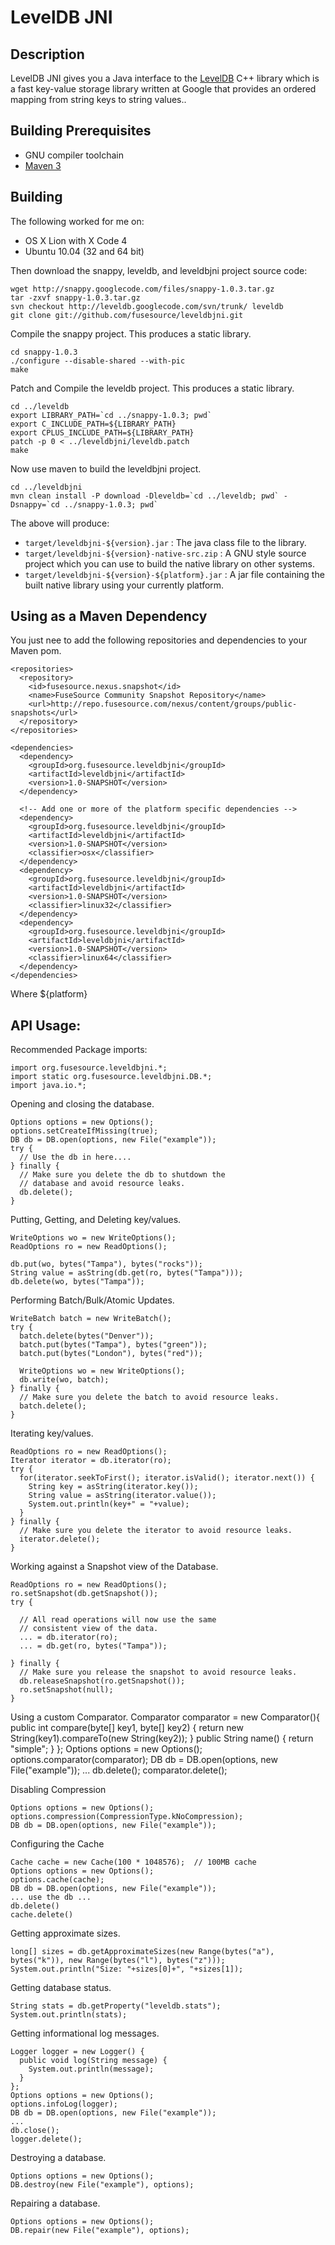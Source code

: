 # LevelDB JNI

## Description

LevelDB JNI gives you a Java interface to the 
[LevelDB](http://code.google.com/p/leveldb/) C++ library
which is a fast key-value storage library written at Google 
that provides an ordered mapping from string keys to string values.. 

## Building Prerequisites 

* GNU compiler toolchain
* [Maven 3](http://maven.apache.org/download.html)

## Building

The following worked for me on:

 * OS X Lion with X Code 4
 * Ubuntu 10.04 (32 and 64 bit)

Then download the snappy, leveldb, and leveldbjni project source code:

    wget http://snappy.googlecode.com/files/snappy-1.0.3.tar.gz
    tar -zxvf snappy-1.0.3.tar.gz
    svn checkout http://leveldb.googlecode.com/svn/trunk/ leveldb
    git clone git://github.com/fusesource/leveldbjni.git

Compile the snappy project.  This produces a static library.    

    cd snappy-1.0.3 
    ./configure --disable-shared --with-pic
    make
    
Patch and Compile the leveldb project.  This produces a static library.    
    
    cd ../leveldb
    export LIBRARY_PATH=`cd ../snappy-1.0.3; pwd`
    export C_INCLUDE_PATH=${LIBRARY_PATH}
    export CPLUS_INCLUDE_PATH=${LIBRARY_PATH}
    patch -p 0 < ../leveldbjni/leveldb.patch
    make

Now use maven to build the leveldbjni project.    
    
    cd ../leveldbjni
    mvn clean install -P download -Dleveldb=`cd ../leveldb; pwd` -Dsnappy=`cd ../snappy-1.0.3; pwd`

The above will produce:

* `target/leveldbjni-${version}.jar` : The java class file to the library.
* `target/leveldbjni-${version}-native-src.zip` : A GNU style source project which you can use to build the native library on other systems.
* `target/leveldbjni-${version}-${platform}.jar` : A jar file containing the built native library using your currently platform.

## Using as a Maven Dependency

You just nee to add the following repositories and dependencies to your Maven pom.

    <repositories>
      <repository>
        <id>fusesource.nexus.snapshot</id>
        <name>FuseSource Community Snapshot Repository</name>
        <url>http://repo.fusesource.com/nexus/content/groups/public-snapshots</url>
      </repository>
    </repositories>
    
    <dependencies>
      <dependency>
        <groupId>org.fusesource.leveldbjni</groupId>
        <artifactId>leveldbjni</artifactId>
        <version>1.0-SNAPSHOT</version>
      </dependency>

      <!-- Add one or more of the platform specific dependencies -->
      <dependency>
        <groupId>org.fusesource.leveldbjni</groupId>
        <artifactId>leveldbjni</artifactId>
        <version>1.0-SNAPSHOT</version>
        <classifier>osx</classifier>
      </dependency>
      <dependency>
        <groupId>org.fusesource.leveldbjni</groupId>
        <artifactId>leveldbjni</artifactId>
        <version>1.0-SNAPSHOT</version>
        <classifier>linux32</classifier>
      </dependency>
      <dependency>
        <groupId>org.fusesource.leveldbjni</groupId>
        <artifactId>leveldbjni</artifactId>
        <version>1.0-SNAPSHOT</version>
        <classifier>linux64</classifier>
      </dependency>
    </dependencies>

Where ${platform}

## API Usage:

Recommended Package imports:

    import org.fusesource.leveldbjni.*;
    import static org.fusesource.leveldbjni.DB.*;
    import java.io.*;

Opening and closing the database.

    Options options = new Options();
    options.setCreateIfMissing(true);
    DB db = DB.open(options, new File("example"));
    try {
      // Use the db in here....
    } finally {
      // Make sure you delete the db to shutdown the 
      // database and avoid resource leaks.
      db.delete();
    }

Putting, Getting, and Deleting key/values.

    WriteOptions wo = new WriteOptions();
    ReadOptions ro = new ReadOptions();

    db.put(wo, bytes("Tampa"), bytes("rocks"));
    String value = asString(db.get(ro, bytes("Tampa")));
    db.delete(wo, bytes("Tampa"));

Performing Batch/Bulk/Atomic Updates.

    WriteBatch batch = new WriteBatch();
    try {
      batch.delete(bytes("Denver"));
      batch.put(bytes("Tampa"), bytes("green"));
      batch.put(bytes("London"), bytes("red"));

      WriteOptions wo = new WriteOptions();
      db.write(wo, batch);
    } finally {
      // Make sure you delete the batch to avoid resource leaks.
      batch.delete();
    }

Iterating key/values.

    ReadOptions ro = new ReadOptions();
    Iterator iterator = db.iterator(ro);
    try {
      for(iterator.seekToFirst(); iterator.isValid(); iterator.next()) {
        String key = asString(iterator.key());
        String value = asString(iterator.value());
        System.out.println(key+" = "+value);
      }
    } finally {
      // Make sure you delete the iterator to avoid resource leaks.
      iterator.delete();
    }

Working against a Snapshot view of the Database.

    ReadOptions ro = new ReadOptions();
    ro.setSnapshot(db.getSnapshot());
    try {
      
      // All read operations will now use the same 
      // consistent view of the data.
      ... = db.iterator(ro);
      ... = db.get(ro, bytes("Tampa"));

    } finally {
      // Make sure you release the snapshot to avoid resource leaks.
      db.releaseSnapshot(ro.getSnapshot());
      ro.setSnapshot(null);
    }

Using a custom Comparator.
    Comparator comparator = new Comparator(){
        public int compare(byte[] key1, byte[] key2) {
            return new String(key1).compareTo(new String(key2));
        }
        public String name() {
            return "simple";
        }
    };
    Options options = new Options();
    options.comparator(comparator);
    DB db = DB.open(options, new File("example"));
    ...
    db.delete();
    comparator.delete();
    
Disabling Compression

    Options options = new Options();
    options.compression(CompressionType.kNoCompression);
    DB db = DB.open(options, new File("example"));

Configuring the Cache
    
    Cache cache = new Cache(100 * 1048576);  // 100MB cache
    Options options = new Options();
    options.cache(cache);
    DB db = DB.open(options, new File("example"));
    ... use the db ...
    db.delete()
    cache.delete()

Getting approximate sizes.

    long[] sizes = db.getApproximateSizes(new Range(bytes("a"), bytes("k")), new Range(bytes("l"), bytes("z")));
    System.out.println("Size: "+sizes[0]+", "+sizes[1]);
    
Getting database status.

    String stats = db.getProperty("leveldb.stats");
    System.out.println(stats);

Getting informational log messages.

    Logger logger = new Logger() {
      public void log(String message) {
        System.out.println(message);
      }
    };
    Options options = new Options();
    options.infoLog(logger);
    DB db = DB.open(options, new File("example"));
    ...
    db.close();
    logger.delete();

Destroying a database.
    
    Options options = new Options();
    DB.destroy(new File("example"), options);

Repairing a database.
    
    Options options = new Options();
    DB.repair(new File("example"), options);
    